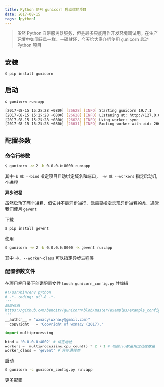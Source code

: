 ```yaml
---
title: Python 使用 gunicorn 启动你的项目
date: 2017-08-15
tags: [python]
---
```


> 虽然 Python 自带服务器服务，但是最多只能用作开发环境调试用，在生产环境中如同玩具一样，一碰就坏，今天给大家介绍使用 gunicorn 启动 Python 项目

<!-- more --><!-- toc -->

## 安装
```bash
$ pip install gunicorn
```

## 启动
```bash
$ gunicorn run:app

[2017-08-15 15:25:28 +0800] [26628] [INFO] Starting gunicorn 19.7.1
[2017-08-15 15:25:28 +0800] [26628] [INFO] Listening at: http://127.0.0.1:8000 (26628)
[2017-08-15 15:25:28 +0800] [26628] [INFO] Using worker: sync
[2017-08-15 15:25:28 +0800] [26631] [INFO] Booting worker with pid: 26631
```

## 配置参数
### 命令行参数

```bash
$ gunicorn -w 2 -b 0.0.0.0:8000 run:app
```
其中` -b 或 --bind ` 指定项目启动绑定域名和端口，` -w 或 --workers` 指定启动几个进程

**异步进程**

虽然启动了两个进程，但它并不是异步进行，我需要指定实现异步进程的类，通常我们使用 `gevent`

下载

```bash
$ pip install gevent
```

使用

```bash
$ gunicorn -w 2 -b 0.0.0.0:8000 -k gevent run:app
```

其中 `-k, --worker-class` 可以指定异步进程类

### 配置参数文件
在项目根目录下创建配置文件 `touch gunicorn_config.py` 并编辑
```python
#!/usr/bin/env python
# -*- coding: utf-8 -*-
'''
配置信息
https://github.com/benoitc/gunicorn/blob/master/examples/example_config.py
'''
__author__ = "wxnacy(wxnacy@gmail.com)"
__copyright__ = "Copyright of wxnacy (2017)."

import multiprocessing

bind = '0.0.0.0:8002' # 绑定地址
workers =  multiprocessing.cpu_count() * 2 + 1 # 根据cpu数量指定线程数量
worker_class = 'gevent' # 异步进程类

```
启动
```bash
$ gunicorn -c gunicorn_config.py run:app
```

[更多配置](http://docs.gunicorn.org/en/stable/settings.html)

